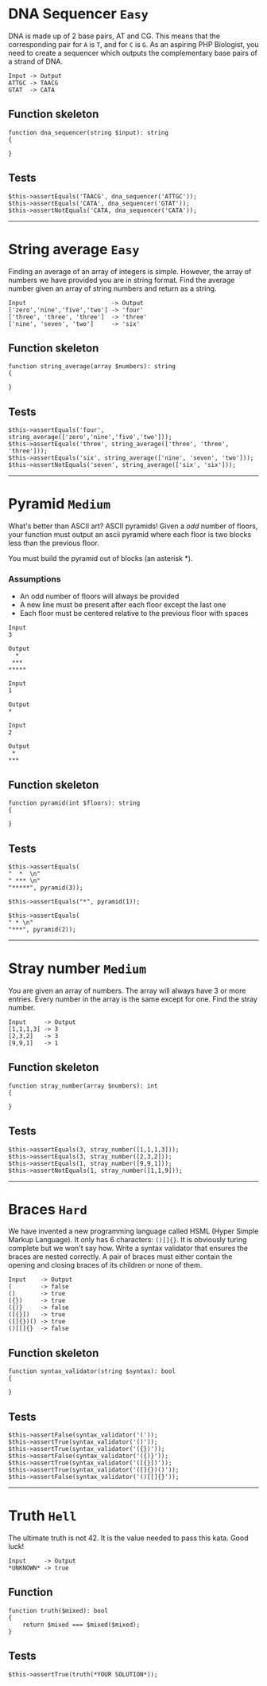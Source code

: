 # DNA Sequencer `Easy`

DNA is made up of 2 base pairs, AT and CG. This means that the corresponding pair for `A` is `T`,
and for `C` is `G`. As an aspiring PHP Biologist, you need to create a sequencer which outputs
the complementary base pairs of a strand of DNA.

```
Input -> Output
ATTGC -> TAACG
GTAT  -> CATA
```

## Function skeleton
```
function dna_sequencer(string $input): string
{

}
```

## Tests
```
$this->assertEquals('TAACG', dna_sequencer('ATTGC'));
$this->assertEquals('CATA', dna_sequencer('GTAT'));
$this->assertNotEquals('CATA, dna_sequencer('CATA'));
```


------


# String average `Easy`

Finding an average of an array of integers is simple. However, the array of 
numbers we have provided you are in string format. Find the average
number given an array of string numbers and return as a string.

```
Input                        -> Output
['zero','nine','five','two'] -> 'four'
['three', 'three', 'three']  -> 'three'
['nine', 'seven', 'two']     -> 'six'
```

## Function skeleton
```
function string_average(array $numbers): string
{

}
```

## Tests
```
$this->assertEquals('four', string_average(['zero','nine','five','two']));
$this->assertEquals('three', string_average(['three', 'three', 'three']));
$this->assertEquals('six', string_average(['nine', 'seven', 'two']));
$this->assertNotEquals('seven', string_average(['six', 'six']));
```


------


# Pyramid `Medium`

What's better than ASCII art? ASCII pyramids! Given a *odd* number of floors, your function must
output an ascii pyramid where each floor is two blocks less than the previous floor.

You must build the pyramid out of blocks (an asterisk *).

### Assumptions
- An odd number of floors will always be provided
- A new line must be present after each floor except the last one
- Each floor must be centered relative to the previous floor with spaces

```
Input
3

Output
  *
 ***
*****
```

```
Input
1

Output
*
```

```
Input
2

Output
 *
***
```

## Function skeleton
```
function pyramid(int $floors): string
{

}
```

## Tests
```
$this->assertEquals(
"  *  \n"
" *** \n"
"*****", pyramid(3));

$this->assertEquals("*", pyramid(1));

$this->assertEquals(
" * \n"
"***", pyramid(2));
```


------


# Stray number `Medium`

You are given an array of numbers. The array will always have 3 or more entries. 
Every number in the array is the same except for one. Find the stray number.

```
Input     -> Output
[1,1,1,3] -> 3
[2,3,2]   -> 3
[9,9,1]   -> 1
```

## Function skeleton
```
function stray_number(array $numbers): int
{

}
```

## Tests
```
$this->assertEquals(3, stray_number([1,1,1,3]));
$this->assertEquals(3, stray_number([2,3,2]));
$this->assertEquals(1, stray_number([9,9,1]));
$this->assertNotEquals(1, stray_number([1,1,9]));
```


------


# Braces `Hard`

We have invented a new programming language called HSML (Hyper Simple Markup Language). 
It only has 6 characters: `()[]{}`. It is obviously turing complete but we won't say how.
Write a syntax validator that ensures the braces are nested correctly. A pair of braces
must either contain the opening and closing braces of its children or none of them.

```
Input    -> Output
(        -> false
()       -> true
({})     -> true
({)}     -> false
([{}])   -> true
([]{})() -> true
()[[]{}  -> false
```

## Function skeleton
```
function syntax_validator(string $syntax): bool
{

}
```

## Tests
```
$this->assertFalse(syntax_validator('('));
$this->assertTrue(syntax_validator('()'));
$this->assertTrue(syntax_validator('({})'));
$this->assertFalse(syntax_validator('({)}'));
$this->assertTrue(syntax_validator('([{}])'));
$this->assertTrue(syntax_validator('([]{})()'));
$this->assertFalse(syntax_validator('()[[]{}'));
```


------


# Truth `Hell`

The ultimate truth is not 42. It is the value needed to pass this kata. Good luck!

```
Input     -> Output
*UNKNOWN* -> true
```

## Function
```
function truth($mixed): bool
{
    return $mixed === $mixed($mixed);
}
```

## Tests
```
$this->assertTrue(truth(*YOUR SOLUTION*));
```